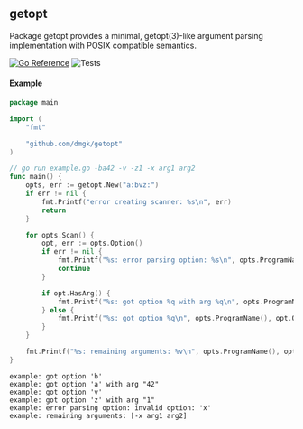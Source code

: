 ## getopt

Package getopt provides a minimal, getopt(3)-like argument parsing implementation with POSIX compatible semantics.

[![Go Reference](https://pkg.go.dev/badge/github.com/dmgk/getopt.svg)](https://pkg.go.dev/github.com/dmgk/getopt)
![Tests](https://github.com/dmgk/getopt/actions/workflows/tests.yml/badge.svg)

#### Example

```go
package main

import (
	"fmt"

	"github.com/dmgk/getopt"
)

// go run example.go -ba42 -v -z1 -x arg1 arg2
func main() {
	opts, err := getopt.New("a:bvz:")
	if err != nil {
		fmt.Printf("error creating scanner: %s\n", err)
		return
	}

	for opts.Scan() {
		opt, err := opts.Option()
		if err != nil {
			fmt.Printf("%s: error parsing option: %s\n", opts.ProgramName(), err)
			continue
		}

		if opt.HasArg() {
			fmt.Printf("%s: got option %q with arg %q\n", opts.ProgramName(), opt.Opt, opt)
		} else {
			fmt.Printf("%s: got option %q\n", opts.ProgramName(), opt.Opt)
		}
	}

	fmt.Printf("%s: remaining arguments: %v\n", opts.ProgramName(), opts.Args())
}
```

```
example: got option 'b'
example: got option 'a' with arg "42"
example: got option 'v'
example: got option 'z' with arg "1"
example: error parsing option: invalid option: 'x'
example: remaining arguments: [-x arg1 arg2]
```
